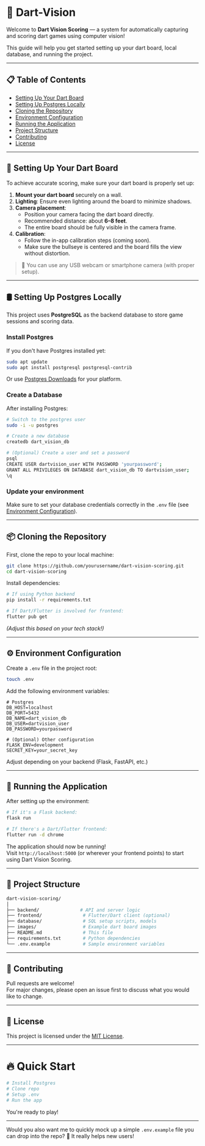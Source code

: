 # 🎯 Dart-Vision

Welcome to **Dart Vision Scoring** — a system for automatically capturing and scoring dart games using computer vision!

This guide will help you get started setting up your dart board, local database, and running the project.

---

## 📋 Table of Contents
- [Setting Up Your Dart Board](#setting-up-your-dart-board)
- [Setting Up Postgres Locally](#setting-up-postgres-locally)
- [Cloning the Repository](#cloning-the-repository)
- [Environment Configuration](#environment-configuration)
- [Running the Application](#running-the-application)
- [Project Structure](#project-structure)
- [Contributing](#contributing)
- [License](#license)

---

## 🎯 Setting Up Your Dart Board

To achieve accurate scoring, make sure your dart board is properly set up:

1. **Mount your dart board** securely on a wall.
2. **Lighting**: Ensure even lighting around the board to minimize shadows.
3. **Camera placement**:  
   - Position your camera facing the dart board directly.
   - Recommended distance: about **6–8 feet**.
   - The entire board should be fully visible in the camera frame.
4. **Calibration**:
   - Follow the in-app calibration steps (coming soon).
   - Make sure the bullseye is centered and the board fills the view without distortion.

> 📸 You can use any USB webcam or smartphone camera (with proper setup).

---

## 🛢️ Setting Up Postgres Locally

This project uses **PostgreSQL** as the backend database to store game sessions and scoring data.

### Install Postgres
If you don't have Postgres installed yet:

```bash
sudo apt update
sudo apt install postgresql postgresql-contrib
```

Or use [Postgres Downloads](https://www.postgresql.org/download/) for your platform.

### Create a Database

After installing Postgres:

```bash
# Switch to the postgres user
sudo -i -u postgres

# Create a new database
createdb dart_vision_db

# (Optional) Create a user and set a password
psql
CREATE USER dartvision_user WITH PASSWORD 'yourpassword';
GRANT ALL PRIVILEGES ON DATABASE dart_vision_db TO dartvision_user;
\q
```

### Update your environment
Make sure to set your database credentials correctly in the `.env` file (see [Environment Configuration](#environment-configuration)).

---

## 📦 Cloning the Repository

First, clone the repo to your local machine:

```bash
git clone https://github.com/yourusername/dart-vision-scoring.git
cd dart-vision-scoring
```

Install dependencies:

```bash
# If using Python backend
pip install -r requirements.txt

# If Dart/Flutter is involved for frontend:
flutter pub get
```

*(Adjust this based on your tech stack!)*

---

## ⚙️ Environment Configuration

Create a `.env` file in the project root:

```bash
touch .env
```

Add the following environment variables:

```
# Postgres
DB_HOST=localhost
DB_PORT=5432
DB_NAME=dart_vision_db
DB_USER=dartvision_user
DB_PASSWORD=yourpassword

# (Optional) Other configuration
FLASK_ENV=development
SECRET_KEY=your_secret_key
```

Adjust depending on your backend (Flask, FastAPI, etc.)

---

## 🚀 Running the Application

After setting up the environment:

```bash
# If it's a Flask backend:
flask run

# If there's a Dart/Flutter frontend:
flutter run -d chrome
```

The application should now be running!  
Visit `http://localhost:5000` (or wherever your frontend points) to start using Dart Vision Scoring.

---

## 📂 Project Structure

```bash
dart-vision-scoring/
│
├── backend/               # API and server logic
├── frontend/               # Flutter/Dart client (optional)
├── database/               # SQL setup scripts, models
├── images/                 # Example dart board images
├── README.md               # This file
├── requirements.txt        # Python dependencies
└── .env.example            # Sample environment variables
```

---

## 🤝 Contributing

Pull requests are welcome!  
For major changes, please open an issue first to discuss what you would like to change.

---

## 📜 License

This project is licensed under the [MIT License](LICENSE).

---

# 🔥 Quick Start

```bash
# Install Postgres
# Clone repo
# Setup .env
# Run the app
```

You're ready to play!

---

Would you also want me to quickly mock up a simple `.env.example` file you can drop into the repo? 🚀
It really helps new users!
